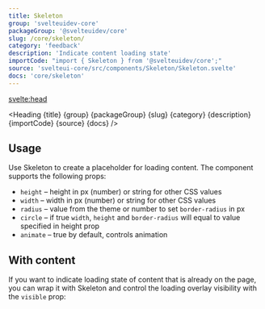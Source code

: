 ```yaml
---
title: Skeleton
group: 'svelteuidev-core'
packageGroup: '@svelteuidev/core'
slug: /core/skeleton/
category: 'feedback'
description: 'Indicate content loading state'
importCode: "import { Skeleton } from '@svelteuidev/core';"
source: 'svelteui-core/src/components/Skeleton/Skeleton.svelte'
docs: 'core/skeleton'
---
```


<script>
  import { Demo, SkeletonDemos } from '@svelteuidev/demos';
	import { Heading } from "$lib/components";
</script>

<svelte:head>

  <title>{title} - SvelteUI</title>
</svelte:head>

<Heading {title} {group} {packageGroup} {slug} {category} {description} {importCode} {source} {docs} />

## Usage

Use Skeleton to create a placeholder for loading content. The component supports the following props:

- `height` – height in px (number) or string for other CSS values
- `width` – width in px (number) or string for other CSS values
- `radius` – value from the theme or number to set `border-radius` in px
- `circle` – if true `width`, `height` and `border-radius` will equal to value specified in height prop
- `animate` – true by default, controls animation

<Demo demo={SkeletonDemos.configurator} />

## With content

If you want to indicate loading state of content that is already on the page, you can wrap it with Skeleton and control the loading overlay visibility with the `visible` prop:

<Demo demo={SkeletonDemos.content} />
